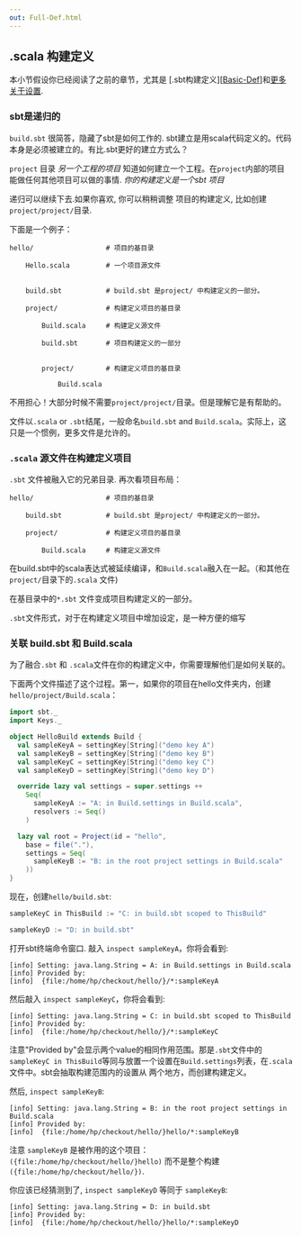 ```yaml
---
out: Full-Def.html
---
```


  [Basic-Def]: Basic-Def.html
  [More-About-Settings]: More-About-Settings.html
  [Using-Plugins]: Using-Plugins.html

.scala 构建定义
-----------------------

本小节假设你已经阅读了之前的章节，尤其是 [.sbt构建定义][[Basic-Def]]和[更多关于设置][More-About-Settings].

### sbt是递归的

`build.sbt` 很简答，隐藏了sbt是如何工作的. sbt建立是用scala代码定义的。代码本身是必须被建立的。有比.sbt更好的建立方式么？



`project` 目录 *另一个工程的项目* 知道如何建立一个工程。在`project`内部的项目能做任何其他项目可以做的事情. *你的构建定义是一个sbt 项目*

递归可以继续下去.如果你喜欢, 你可以稍稍调整
项目的构建定义, 比如创建
`project/project/`目录.

下面是一个例子：
```
hello/                  # 项目的基目录

    Hello.scala         # 一个项目源文件


    build.sbt           # build.sbt 是project/ 中构建定义的一部分。

    project/            # 构建定义项目的基目录

        Build.scala     # 构建定义源文件

        build.sbt       # 项目构建定义的一部分


        project/        # 构建定义项目的基目录

            Build.scala 
```
不用担心！大部分时候不需要`project/project/`目录。但是理解它是有帮助的。

文件以`.scala` or `.sbt`结尾，一般命名`build.sbt` and `Build.scala`。实际上，这只是一个惯例，更多文件是允许的。

### `.scala` 源文件在构建定义项目

`.sbt` 文件被融入它的兄弟目录. 再次看项目布局：
```
hello/                  # 项目的基目录

    build.sbt           # build.sbt 是project/ 中构建定义的一部分。

    project/            # 构建定义项目的基目录

        Build.scala     # 构建定义源文件

```
在build.sbt中的scala表达式被延续编译，和`Build.scala`融入在一起。（和其他在`project/`目录下的`.scala` 文件)

在基目录中的`*.sbt` 文件变成项目构建定义的一部分。

`.sbt`文件形式，对于在构建定义项目中增加设定，是一种方便的缩写


### 关联 build.sbt 和 Build.scala

为了融合`.sbt` 和 `.scala`文件在你的构建定义中，你需要理解他们是如何关联的。

下面两个文件描述了这个过程。第一，如果你的项目在hello文件夹内，创建`hello/project/Build.scala`：
```scala
import sbt._
import Keys._

object HelloBuild extends Build {
  val sampleKeyA = settingKey[String]("demo key A")
  val sampleKeyB = settingKey[String]("demo key B")
  val sampleKeyC = settingKey[String]("demo key C")
  val sampleKeyD = settingKey[String]("demo key D")

  override lazy val settings = super.settings ++
    Seq(
      sampleKeyA := "A: in Build.settings in Build.scala",
      resolvers := Seq()
    )

  lazy val root = Project(id = "hello",
    base = file("."),
    settings = Seq(
      sampleKeyB := "B: in the root project settings in Build.scala"
    ))
}
```

现在，创建`hello/build.sbt`:

```scala
sampleKeyC in ThisBuild := "C: in build.sbt scoped to ThisBuild"

sampleKeyD := "D: in build.sbt"
```

打开sbt终端命令窗口. 敲入 `inspect sampleKeyA`，你将会看到:

```
[info] Setting: java.lang.String = A: in Build.settings in Build.scala
[info] Provided by:
[info]  {file:/home/hp/checkout/hello/}/*:sampleKeyA
```

然后敲入 `inspect sampleKeyC`，你将会看到:

```
[info] Setting: java.lang.String = C: in build.sbt scoped to ThisBuild
[info] Provided by:
[info]  {file:/home/hp/checkout/hello/}/*:sampleKeyC
```
注意"Provided by"会显示两个value的相同作用范围。那是`.sbt`文件中的`sampleKeyC in ThisBuild`等同与放置一个设置在`Build.settings`列表，在`.scala` 文件中。sbt会抽取构建范围内的设置从
两个地方，而创建构建定义。

然后, `inspect sampleKeyB`:

```
[info] Setting: java.lang.String = B: in the root project settings in Build.scala
[info] Provided by:
[info]  {file:/home/hp/checkout/hello/}hello/*:sampleKeyB
```

注意 `sampleKeyB` 是被作用的这个项目：
`({file:/home/hp/checkout/hello/}hello)` 而不是整个构建
`({file:/home/hp/checkout/hello/})`.

你应该已经猜测到了, `inspect sampleKeyD` 等同于 `sampleKeyB`:

```
[info] Setting: java.lang.String = D: in build.sbt
[info] Provided by:
[info]  {file:/home/hp/checkout/hello/}hello/*:sampleKeyD
```


